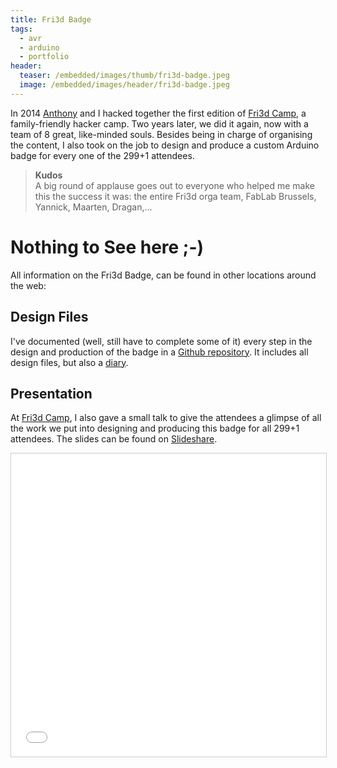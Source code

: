 ```yaml
---
title: Fri3d Badge
tags:
  - avr
  - arduino
  - portfolio
header:
  teaser: /embedded/images/thumb/fri3d-badge.jpeg
  image: /embedded/images/header/fri3d-badge.jpeg
---
```


In 2014 [Anthony](http://anthony.liekens.net) and I hacked together the first edition of [Fri3d Camp](http://fri3d.be), a family-friendly hacker camp. Two years later, we did it again, now with a team of 8 great, like-minded souls. Besides being in charge of organising the content, I also took on the job to design and produce a custom Arduino badge for every one of the 299+1 attendees.

> **Kudos**  
> A big round of applause goes out to everyone who helped me make this the success it was: the entire Fri3d orga team, FabLab Brussels, Yannick, Maarten, Dragan,...

# Nothing to See here ;-)

All information on the Fri3d Badge, can be found in other locations around the web:

## Design Files

I've documented (well, still have to complete some of it) every step in the design and production of the badge in a [Github repository](https://github.com/Fri3dCamp/badge). It includes all design files, but also a [diary](https://github.com/Fri3dCamp/badge/blob/master/design/dagboek.md).

## Presentation

At [Fri3d Camp](http://fri3d.be), I also gave a small talk to give the attendees a glimpse of all the work we put into designing and producing this badge for all 299+1 attendees. The slides can be found on [Slideshare](http://www.slideshare.net/christophevg/fri3d-badge).

<div style="text-align:center;">
<iframe src="//www.slideshare.net/slideshow/embed_code/key/9W17kN52cuJ1lX" width="595" height="485" frameborder="0" marginwidth="0" marginheight="0" scrolling="no" style="border:1px solid #CCC; border-width:1px; margin-bottom:5px; max-width: 100%;" allowfullscreen> </iframe>
</div>
